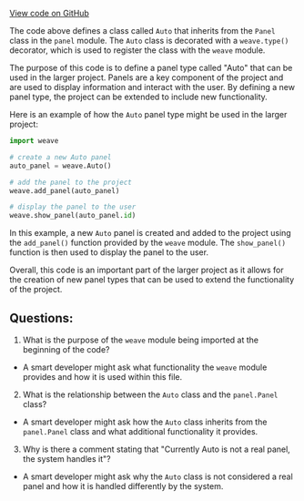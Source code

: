 [View code on GitHub](https://github.com/wandb/weave/weave/panels/panel_auto.py)

The code above defines a class called `Auto` that inherits from the `Panel` class in the `panel` module. The `Auto` class is decorated with a `weave.type()` decorator, which is used to register the class with the `weave` module. 

The purpose of this code is to define a panel type called "Auto" that can be used in the larger project. Panels are a key component of the project and are used to display information and interact with the user. By defining a new panel type, the project can be extended to include new functionality.

Here is an example of how the `Auto` panel type might be used in the larger project:

```python
import weave

# create a new Auto panel
auto_panel = weave.Auto()

# add the panel to the project
weave.add_panel(auto_panel)

# display the panel to the user
weave.show_panel(auto_panel.id)
```

In this example, a new `Auto` panel is created and added to the project using the `add_panel()` function provided by the `weave` module. The `show_panel()` function is then used to display the panel to the user.

Overall, this code is an important part of the larger project as it allows for the creation of new panel types that can be used to extend the functionality of the project.
## Questions: 
 1. What is the purpose of the `weave` module being imported at the beginning of the code?
- A smart developer might ask what functionality the `weave` module provides and how it is used within this file.

2. What is the relationship between the `Auto` class and the `panel.Panel` class?
- A smart developer might ask how the `Auto` class inherits from the `panel.Panel` class and what additional functionality it provides.

3. Why is there a comment stating that "Currently Auto is not a real panel, the system handles it"?
- A smart developer might ask why the `Auto` class is not considered a real panel and how it is handled differently by the system.